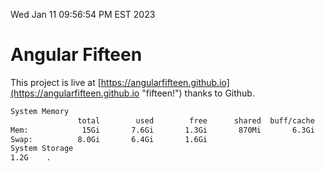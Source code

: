 Wed Jan 11 09:56:54 PM EST 2023

# Angular Fifteen


This project is live at [https://angularfifteen.github.io](https://angularfifteen.github.io "fifteen!") thanks to Github.

```bash
System Memory
               total        used        free      shared  buff/cache   available
Mem:            15Gi       7.6Gi       1.3Gi       870Mi       6.3Gi       6.5Gi
Swap:          8.0Gi       6.4Gi       1.6Gi
System Storage
1.2G	.
